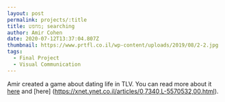 ```yaml
---
layout: post
permalink: projects/:title
title: מחפש; searching
author: Amir Cohen
date: 2020-07-12T13:37:04.807Z
thumbnail: https://www.prtfl.co.il/wp-content/uploads/2019/08/2-2.jpg
tags:
  - Final Project
  - Visual Communication
---
```

Amir created a game about dating life in TLV. You can read more about it [here](https://www.prtfl.co.il/archives/118212) and [here] (https://xnet.ynet.co.il/articles/0,7340,L-5570532,00.html).